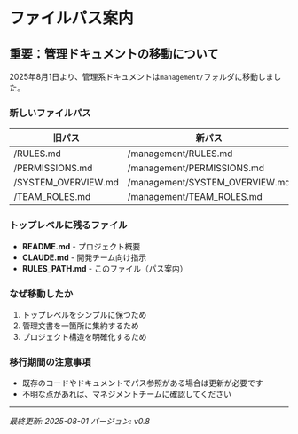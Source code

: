 # ファイルパス案内

## 重要：管理ドキュメントの移動について

2025年8月1日より、管理系ドキュメントは`management/`フォルダに移動しました。

### 新しいファイルパス

| 旧パス | 新パス |
|--------|--------|
| /RULES.md | /management/RULES.md |
| /PERMISSIONS.md | /management/PERMISSIONS.md |
| /SYSTEM_OVERVIEW.md | /management/SYSTEM_OVERVIEW.md |
| /TEAM_ROLES.md | /management/TEAM_ROLES.md |

### トップレベルに残るファイル

- **README.md** - プロジェクト概要
- **CLAUDE.md** - 開発チーム向け指示
- **RULES_PATH.md** - このファイル（パス案内）

### なぜ移動したか

1. トップレベルをシンプルに保つため
2. 管理文書を一箇所に集約するため
3. プロジェクト構造を明確化するため

### 移行期間の注意事項

- 既存のコードやドキュメントでパス参照がある場合は更新が必要です
- 不明な点があれば、マネジメントチームに確認してください

---
*最終更新: 2025-08-01*
*バージョン: v0.8*